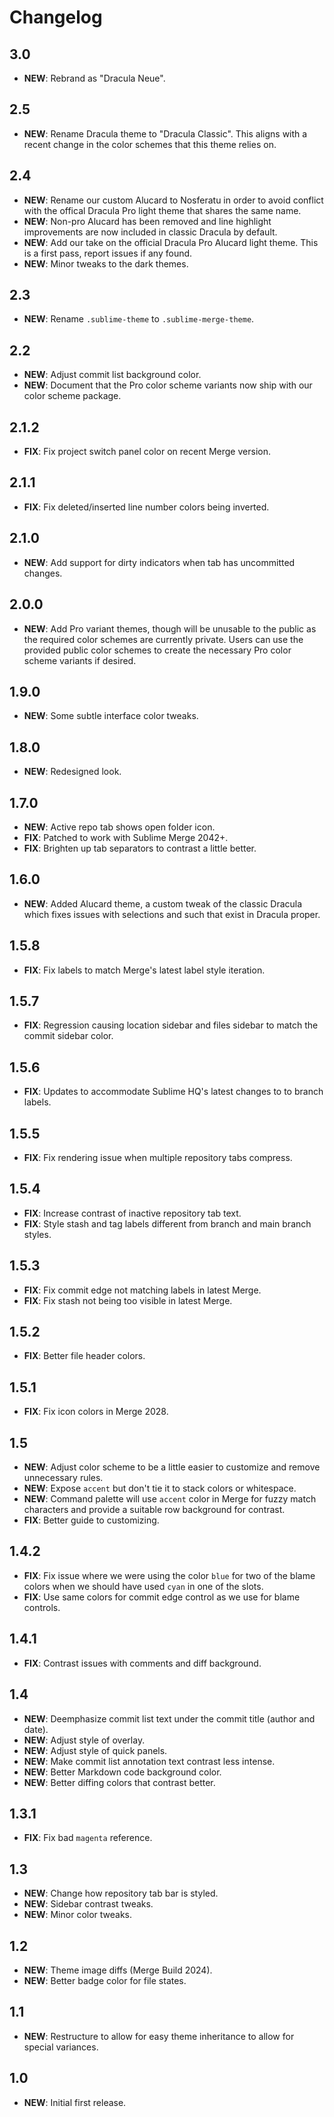 # Changelog

## 3.0

-   **NEW**: Rebrand as "Dracula Neue".

## 2.5

-   **NEW**: Rename Dracula theme to "Dracula Classic". This aligns with a recent change in the color schemes that this
    theme relies on.

## 2.4

-   **NEW**: Rename our custom Alucard to Nosferatu in order to avoid conflict with the offical Dracula Pro light theme
    that shares the same name.
-   **NEW**: Non-pro Alucard has been removed and line highlight improvements are now included in classic Dracula by
    default.
-   **NEW**: Add our take on the official Dracula Pro Alucard light theme. This is a first pass, report issues if any
    found.
-   **NEW**: Minor tweaks to the dark themes.

## 2.3

-   **NEW**: Rename `.sublime-theme` to `.sublime-merge-theme`.

## 2.2

-   **NEW**: Adjust commit list background color.
-   **NEW**: Document that the Pro color scheme variants now ship with our color scheme package.

## 2.1.2

-   **FIX**: Fix project switch panel color on recent Merge version.

## 2.1.1

-   **FIX**: Fix deleted/inserted line number colors being inverted.

## 2.1.0

-   **NEW**: Add support for dirty indicators when tab has uncommitted changes.

## 2.0.0

-   **NEW**: Add Pro variant themes, though will be unusable to the public as the required color schemes are currently
    private. Users can use the provided public color schemes to create the necessary Pro color scheme variants if
    desired.

## 1.9.0

-   **NEW**: Some subtle interface color tweaks.

## 1.8.0

-   **NEW**: Redesigned look.

## 1.7.0

-   **NEW**: Active repo tab shows open folder icon.
-   **FIX**: Patched to work with Sublime Merge 2042+.
-   **FIX**: Brighten up tab separators to contrast a little better.

## 1.6.0

-   **NEW**: Added Alucard theme, a custom tweak of the classic Dracula which fixes issues with selections and such that
    exist in Dracula proper.

## 1.5.8

- **FIX**: Fix labels to match Merge's latest label style iteration.

## 1.5.7

- **FIX**: Regression causing location sidebar and files sidebar to match the commit sidebar color.

## 1.5.6

- **FIX**: Updates to accommodate Sublime HQ's latest changes to to branch labels.

## 1.5.5

- **FIX**: Fix rendering issue when multiple repository tabs compress.

## 1.5.4

- **FIX**: Increase contrast of inactive repository tab text.
- **FIX**: Style stash and tag labels different from branch and main branch styles.

## 1.5.3

- **FIX**: Fix commit edge not matching labels in latest Merge.
- **FIX**: Fix stash not being too visible in latest Merge.

## 1.5.2

- **FIX**: Better file header colors.

## 1.5.1

- **FIX**: Fix icon colors in Merge 2028.

## 1.5

- **NEW**: Adjust color scheme to be a little easier to customize and remove unnecessary rules.
- **NEW**: Expose `accent` but don't tie it to stack colors or whitespace.
- **NEW**: Command palette will use `accent` color in Merge for fuzzy match characters and provide a suitable row
  background for contrast.
- **FIX**: Better guide to customizing.

## 1.4.2

- **FIX**: Fix issue where we were using the color `blue` for two of the blame colors when we should have used `cyan` in
  one of the slots.
- **FIX**: Use same colors for commit edge control as we use for blame controls.

## 1.4.1

- **FIX**: Contrast issues with comments and diff background.

## 1.4

- **NEW**: Deemphasize commit list text under the commit title (author and date).
- **NEW**: Adjust style of overlay.
- **NEW**: Adjust style of quick panels.
- **NEW**: Make commit list annotation text contrast less intense.
- **NEW**: Better Markdown code background color.
- **NEW**: Better diffing colors that contrast better.

## 1.3.1

- **FIX**: Fix bad `magenta` reference.

## 1.3

- **NEW**: Change how repository tab bar is styled.
- **NEW**: Sidebar contrast tweaks.
- **NEW**: Minor color tweaks.

## 1.2

- **NEW**: Theme image diffs (Merge Build 2024).
- **NEW**: Better badge color for file states.

## 1.1

- **NEW**: Restructure to allow for easy theme inheritance to allow for special variances.

## 1.0

- **NEW**: Initial first release.
